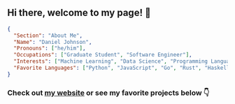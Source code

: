 ## Hi there, welcome to my page! 👋
```json
{
  "Section": "About Me",
  "Name": "Daniel Johnson",
  "Pronouns": ["he/him"],
  "Occupations": ["Graduate Student", "Software Engineer"],
  "Interests": ["Machine Learning", "Data Science", "Programming Language Design"],
  "Favorite Languages": ["Python", "JavaScript", "Go", "Rust", "Haskell"],
}
```
### Check out [my website](https://danielrjohnson.dev/) or see my favorite projects below 👇

<!--
**DanielRJohnson/DanielRJohnson** is a ✨ _special_ ✨ repository because its `README.md` (this file) appears on your GitHub profile.

Here are some ideas to get you started:

- 🔭 I’m currently working on ...
- 🌱 I’m currently learning ...
- 👯 I’m looking to collaborate on ...
- 🤔 I’m looking for help with ...
- 💬 Ask me about ...
- 📫 How to reach me: ...
- 😄 Pronouns: ...
- ⚡ Fun fact: ...
-->
